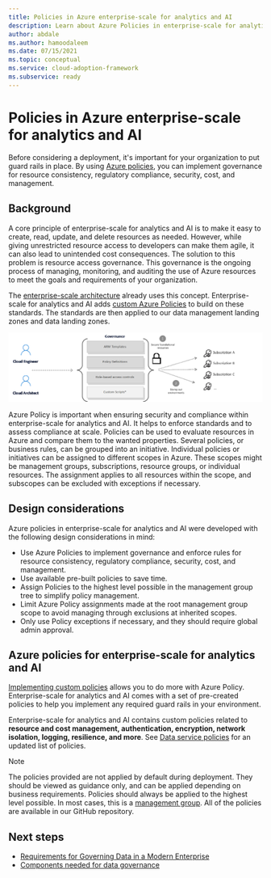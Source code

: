```yaml
---
title: Policies in Azure enterprise-scale for analytics and AI
description: Learn about Azure Policies in enterprise-scale for analytics and AI. Azure Policies help your organization govern resources as needed.
author: abdale
ms.author: hamoodaleem
ms.date: 07/15/2021
ms.topic: conceptual
ms.service: cloud-adoption-framework
ms.subservice: ready
---
```


# Policies in Azure enterprise-scale for analytics and AI

Before considering a deployment, it's important for your organization to put guard rails in place. By using [Azure policies](/azure/governance/policy/overview), you can implement governance for resource consistency, regulatory compliance, security, cost, and management.

## Background

A core principle of enterprise-scale for analytics and AI is to make it easy to create, read, update, and delete resources as needed. However, while giving unrestricted resource access to developers can make them agile, it can also lead to unintended cost consequences. The solution to this problem is resource access governance. This governance is the ongoing process of managing, monitoring, and auditing the use of Azure resources to meet the goals and requirements of your organization.

The [enterprise-scale architecture](/azure/cloud-adoption-framework/ready/enterprise-scale/) already uses this concept. Enterprise-scale for analytics and AI adds [custom Azure Policies](#azure-policies-for-enterprise-scale-for-analytics-and-ai) to build on these standards. The standards are then applied to our data management landing zones and data landing zones.

![Diagram that shows how Azure Governance works.](images/azure-governance.png)

Azure Policy is important when ensuring security and compliance within enterprise-scale for analytics and AI. It helps to enforce standards and to assess compliance at scale. Policies can be used to evaluate resources in Azure and compare them to the wanted properties. Several policies, or business rules, can be grouped into an initiative. Individual policies or initiatives can be assigned to different scopes in Azure. These scopes might be management groups, subscriptions, resource groups, or individual resources. The assignment applies to all resources within the scope, and subscopes can be excluded with exceptions if necessary.

## Design considerations

Azure policies in enterprise-scale for analytics and AI were developed with the following design considerations in mind:

- Use Azure Policies to implement governance and enforce rules for resource consistency, regulatory compliance, security, cost, and management.
- Use available pre-built policies to save time.
- Assign Policies to the highest level possible in the management group tree to simplify policy management.
- Limit Azure Policy assignments made at the root management group scope to avoid managing through exclusions at inherited scopes.
- Only use Policy exceptions if necessary, and they should require global admin approval.

## Azure policies for enterprise-scale for analytics and AI

[Implementing custom policies](/azure/governance/policy/tutorials/create-and-manage) allows you to do more with Azure Policy. Enterprise-scale for analytics and AI comes with a set of pre-created policies to help you implement any required guard rails in your environment.

Enterprise-scale for analytics and AI contains custom policies related to **resource and cost management, authentication, encryption, network isolation, logging, resilience, and more**. See [Data service policies](https://github.com/Azure/data-management-zone/tree/main/infra/Policies/readme.md) for an updated list of policies.

> [!NOTE]
> The policies provided are not applied by default during deployment. They should be viewed as guidance only, and can be applied depending on business requirements. Policies should always be applied to the highest level possible. In most cases, this is a [management group](/azure/governance/management-groups/overview). All of the policies are available in our GitHub repository.

## Next steps

- [Requirements for Governing Data in a Modern Enterprise](govern-requirements.md)
- [Components needed for data governance](govern-components.md)